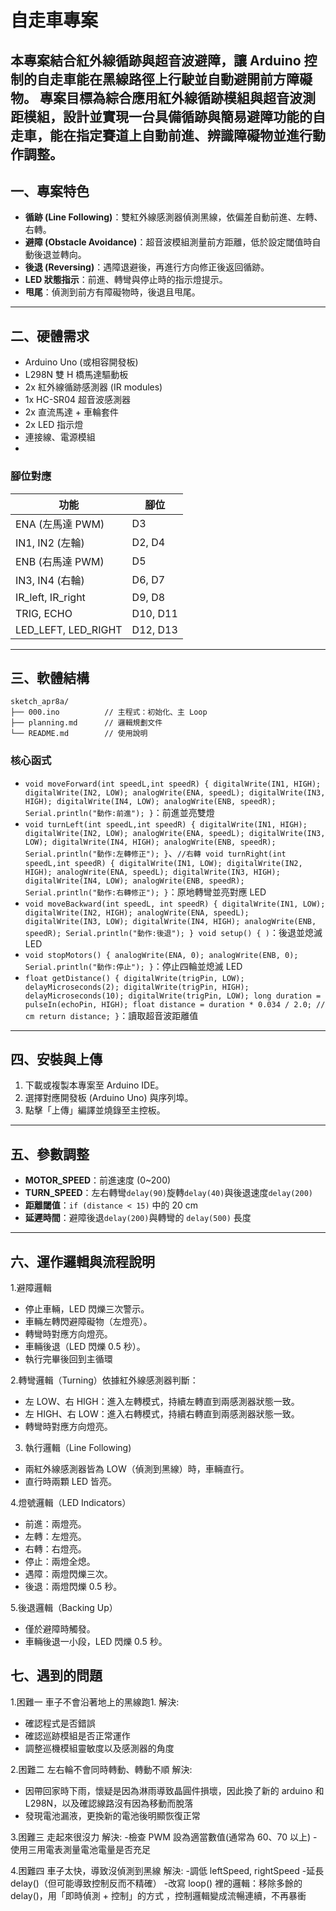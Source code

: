 # 自走車專案

本專案結合紅外線循跡與超音波避障，讓 Arduino 控制的自走車能在黑線路徑上行駛並自動避開前方障礙物。
專案目標為綜合應用紅外線循跡模組與超音波測距模組，設計並實現一台具備循跡與簡易避障功能的自走車，能在指定賽道上自動前進、辨識障礙物並進行動作調整。
---

## 一、專案特色

- **循跡 (Line Following)**：雙紅外線感測器偵測黑線，依偏差自動前進、左轉、右轉。
- **避障 (Obstacle Avoidance)**：超音波模組測量前方距離，低於設定閾值時自動後退並轉向。
- **後退 (Reversing)**：遇障退避後，再進行方向修正後返回循跡。
- **LED 狀態指示**：前進、轉彎與停止時的指示燈提示。
- **甩尾**：偵測到前方有障礙物時，後退且甩尾。

---

## 二、硬體需求

- Arduino Uno (或相容開發板)
- L298N 雙 H 橋馬達驅動板
- 2x 紅外線循跡感測器 (IR modules)
- 1x HC-SR04 超音波感測器
- 2x 直流馬達 + 車輪套件
- 2x LED 指示燈
- 連接線、電源模組
- 

### 腳位對應

| 功能             | 腳位         |
| ---------------- | ------------ |
| ENA (左馬達 PWM) | D3           |
| IN1, IN2 (左輪)  | D2, D4       |
| ENB (右馬達 PWM) | D5           |
| IN3, IN4 (右輪)  | D6, D7       |
| IR_left, IR_right| D9, D8       |
| TRIG, ECHO       | D10, D11     |
| LED_LEFT, LED_RIGHT | D12, D13 |

---

## 三、軟體結構

```
sketch_apr8a/
├── 000.ino          // 主程式：初始化、主 Loop
├── planning.md      // 邏輯規劃文件
└── README.md        // 使用說明
```

### 核心函式

- `void moveForward(int speedL,int speedR) {
digitalWrite(IN1, HIGH);
digitalWrite(IN2, LOW);
analogWrite(ENA, speedL);
digitalWrite(IN3, HIGH);
digitalWrite(IN4, LOW);
analogWrite(ENB, speedR);
Serial.println("動作:前進");
}`：前進並亮雙燈
- `void turnLeft(int speedL,int speedR) {
digitalWrite(IN1, HIGH);
digitalWrite(IN2, LOW);
analogWrite(ENA, speedL);
digitalWrite(IN3, LOW);
digitalWrite(IN4, HIGH);
analogWrite(ENB, speedR);
Serial.println("動作:左轉修正");
}`、`//右轉
void turnRight(int speedL,int speedR) {
digitalWrite(IN1, LOW);
digitalWrite(IN2, HIGH);
analogWrite(ENA, speedL);
digitalWrite(IN3, HIGH);
digitalWrite(IN4, LOW);
analogWrite(ENB, speedR);
Serial.println("動作:右轉修正");
}`：原地轉彎並亮對應 LED
- `void moveBackward(int speedL, int speedR) {
digitalWrite(IN1, LOW);
digitalWrite(IN2, HIGH);
analogWrite(ENA, speedL);
digitalWrite(IN3, LOW);
digitalWrite(IN4, HIGH);
analogWrite(ENB, speedR);
Serial.println("動作:後退");
}
void setup() {
)`：後退並熄滅 LED
- `void stopMotors() {
analogWrite(ENA, 0);
analogWrite(ENB, 0);
Serial.println("動作:停止");
}`：停止四輪並熄滅 LED
- `float getDistance() {
digitalWrite(trigPin, LOW);
delayMicroseconds(2);
digitalWrite(trigPin, HIGH);
delayMicroseconds(10);
digitalWrite(trigPin, LOW);
long duration = pulseIn(echoPin, HIGH);
float distance = duration * 0.034 / 2.0; // cm
return distance;
}`：讀取超音波距離值

---

## 四、安裝與上傳

1. 下載或複製本專案至 Arduino IDE。
2. 選擇對應開發板 (Arduino Uno) 與序列埠。
3. 點擊「上傳」編譯並燒錄至主控板。

---

## 五、參數調整

- **MOTOR_SPEED**：前進速度 (0~200)
- **TURN_SPEED**：左右轉彎`delay(90)`旋轉`delay(40)`與後退速度`delay(200)`
- **距離閾值**：`if (distance < 15)` 中的 20 cm
- **延遲時間**：避障後退`delay(200)`與轉彎的 `delay(500)` 長度

---

## 六、運作邏輯與流程說明
1.避障邏輯
- 停止車輛，LED 閃爍三次警示。
- 車輛左轉閃避障礙物（左燈亮）。
- 轉彎時對應方向燈亮。
- 車輛後退（LED 閃爍 0.5 秒）。
- 執行完畢後回到主循環

2.轉彎邏輯（Turning）依據紅外線感測器判斷：
- 左 LOW、右 HIGH：進入左轉模式，持續左轉直到兩感測器狀態一致。
- 左 HIGH、右 LOW：進入右轉模式，持續右轉直到兩感測器狀態一致。
- 轉彎時對應方向燈亮。
  
3. 執行邏輯（Line Following)
- 兩紅外線感測器皆為 LOW（偵測到黑線）時，車輛直行。
- 直行時兩顆 LED 皆亮。
  
4.燈號邏輯（LED Indicators）
- 前進：兩燈亮。
- 左轉：左燈亮。
- 右轉：右燈亮。
- 停止：兩燈全熄。
- 遇障：兩燈閃爍三次。
- 後退：兩燈閃爍 0.5 秒。
  
5.後退邏輯（Backing Up）
- 僅於避障時觸發。
- 車輛後退一小段，LED 閃爍 0.5 秒。

## 七、遇到的問題
1.困難一
車子不會沿著地上的黑線跑1.
解決:
- 確認程式是否錯誤
- 確認巡跡模組是否正常運作
- 調整巡機模組靈敏度以及感測器的角度

2.困難二
左右輪不會同時轉動、轉動不順
解決:
- 因帶回家時下雨，懷疑是因為淋雨導致晶圓件損壞，因此換了新的 arduino 和
L298N，以及確認線路沒有因為移動而脫落
- 發現電池漏液，更換新的電池後明顯恢復正常

3.困難三
走起來很沒力
解決:
-檢查 PWM 設為適當數值(通常為 60、70 以上)
-使用三用電表測量電池電量是否充足

4.困難四
車子太快，導致沒偵測到黑線
解決:
-調低 leftSpeed, rightSpeed
-延長 delay()（但可能導致控制反而不精確）
-改寫 loop() 裡的邏輯：移除多餘的 delay()，用「即時偵測 + 控制」的方式
，控制邏輯變成流暢連續，不再暴衝
